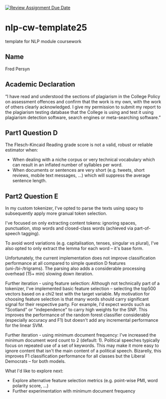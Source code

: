 [![Review Assignment Due Date](https://classroom.github.com/assets/deadline-readme-button-22041afd0340ce965d47ae6ef1cefeee28c7c493a6346c4f15d667ab976d596c.svg)](https://classroom.github.com/a/8qgh5WxD)

# nlp-cw-template25
template for NLP module coursework

## Name

Fred Persyn

## Academic Declaration

“I have read and understood the sections of plagiarism in the College Policy
on assessment offences and confirm that the work is my own, with the work
of others clearly acknowledged. I give my permission to submit my report
to the plagiarism testing database that the College is using and test it using
plagiarism detection software, search engines or meta-searching software.”

## Part1 Question D

The Flesch-Kincaid Reading grade score is not a valid, robust or reliable estimator when:

* When dealing with a niche corpus or very technical vocabulary which can result in an inflated number of syllables per word.
* When documents or sentences are very short (e.g. tweets, short reviews, mobile text messages, ...) which will suppress the average sentence length.

## Part2 Question E

In my custom tokenizer, I've opted to parse the texts using spacy to subsequently apply more granual token selection.

I've focused on only extracting content tokens: ignoring spaces, punctuation, stop words and closed-class words (achieved via part-of-speech tagging).

To avoid word variations (e.g. capitalisation, tenses, singular vs plural), I've also opted to only extract the lemma for each word – it's base form.

Unfortunately, the current implementation does not improve classification performance at all compared to simple question D features (uni-/bi-/trigrams). The parsing also adds a considerable processing overhead (15+ min) slowing down iteration.

Further iteration - using feature selection:
Although not technically part of a tokenizer, I've implemented basic feature selection – selecting the top500 vectors based on a chi2 test with the target variable. My motivation for choosing feature selection is that many words should carry significant signal for their respective party. For example, I'd expect words such as "Scotland" or "independence" to carry high weights for the SNP. This improves the performance of the random forest classifier considerably (especially accuracy and F1) but doesn't add any incremental performance for the linear SVM.

Further iteration - using minimum document frequency:
I've increased the minimum document word count to 2 (default: 1). Political speeches typically focus on repeated use of a set of keywords. This may make it more easy to ignore content that isn't the main content of a political speech. Bizarelly, this improves F1 classification performance for all classes but the Liberal Democrats – for both models.

What I'd like to explore next:
* Explore alternative feature selection metrics (e.g. point-wise PMI, word polarity score, ...)
* Further experimentation with minimum document frequency
